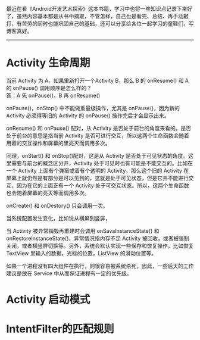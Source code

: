 最近在看《Android开发艺术探索》这本书籍，学习中也将一些知识点记录下来好了，虽然内容基本都是从书中摘取，不管怎样，自己也是看完、总结、再手动敲打，有苦劳的同时也能巩固自己的基础，还可以分享给各位一起学习的童鞋们，写博客真好。  

***  

# Activity 生命周期  

当前 Activity 为 A，如果重新打开一个Activity B，那么 B 的 onResume() 和 A 的 onPause() 调用顺序是怎么样的？  
答：A 先 onPause()，B 再 onResume()

onPause()，onStop() 中不能做重量级操作，尤其是 onPause()，因为新的 Activity 必须得等旧的 Activity 的 onPause() 操作完后才会显示出来。

onResume() 和 onPause() 配对，从 Activity 是否处于前台的角度来看的。是否处于前台的意思是指当前 Activity 是否可进行交互，所以这两个生命函数会随着用着的交互操作和屏幕的里亮灭而调用多次。  

同理，onStart() 和 onStop()配对，这是从 Activity 是否处于可见状态的角度。这里需要与前台的概念区分开，Activity 处于可见时也有可能是不能交互的。比如在一个 Activity 上面有个弹窗或着有个透明的 Activity，那么这个旧的 Activity 在屏幕上就仍然是有部分是可以见到的，这就是处于可见状态，但是它并不能进行交互，因为在它的上面正有一个 Activity 处于可交互状态。所以，这两个生命函数也会随着屏幕的亮灭等而调用多次。  

onCreate() 和 onDestory() 只会调用一次。  

当系统配置发生变化，比如说从横屏到竖屏，

当 Activity 被异常销毁再重建时会调用 onSavaInstanceState() 和 onRestoreInstanceState()，异常情况指内存不足 Activity 被回收，或者被强制关闭，或者横竖屏切换等。另外，系统会默认实现一些保存和恢复操作，比如恢复 TextView 里输入的数据，光标的位置，ListView 的滑动位置等。  

如果一个进程没有四大组件在执行，则很容易被系统杀死，因此，一些后天的工作建议是放在 Service 中从而保证进程有一定的优先级。 


# Activity 启动模式  


# IntentFilter的匹配规则  
